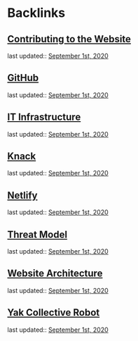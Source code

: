 
# Backlinks
## [Contributing to the Website](<Contributing to the Website.md>)
last updated:: [September 1st, 2020](<September 1st, 2020.md>)

## [GitHub](<GitHub.md>)
last updated:: [September 1st, 2020](<September 1st, 2020.md>)

## [IT Infrastructure](<IT Infrastructure.md>)
last updated:: [September 1st, 2020](<September 1st, 2020.md>)

## [Knack](<Knack.md>)
last updated:: [September 1st, 2020](<September 1st, 2020.md>)

## [Netlify](<Netlify.md>)
last updated:: [September 1st, 2020](<September 1st, 2020.md>)

## [Threat Model](<Threat Model.md>)
last updated:: [September 1st, 2020](<September 1st, 2020.md>)

## [Website Architecture](<Website Architecture.md>)
last updated:: [September 1st, 2020](<September 1st, 2020.md>)

## [Yak Collective Robot](<Yak Collective Robot.md>)
last updated:: [September 1st, 2020](<September 1st, 2020.md>)


